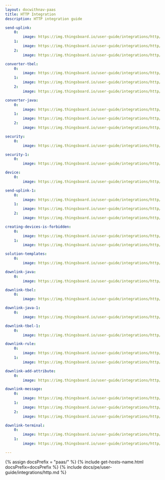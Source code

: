 ```yaml
---
layout: docwithnav-paas
title: HTTP Integration
description: HTTP integration guide 

send-uplink:
    0:
        image: https://img.thingsboard.io/user-guide/integrations/http/send-uplink-message-1-pe.png
    1:
        image: https://img.thingsboard.io/user-guide/integrations/http/send-uplink-message-2-pe.png
    2:
        image: https://img.thingsboard.io/user-guide/integrations/http/send-uplink-message-3-pe.png

converter-tbel:
    0:
        image: https://img.thingsboard.io/user-guide/integrations/http/converter-5-tbel-pe.png
    1:
        image: https://img.thingsboard.io/user-guide/integrations/http/converter-6-tbel-pe.png
    2:
        image: https://img.thingsboard.io/user-guide/integrations/http/converter-7-tbel-pe.png

converter-java:
    0:
        image: https://img.thingsboard.io/user-guide/integrations/http/converter-5-java-pe.png
    1:
        image: https://img.thingsboard.io/user-guide/integrations/http/converter-6-java-pe.png
    2:
        image: https://img.thingsboard.io/user-guide/integrations/http/converter-7-java-pe.png

security:
    0:
        image: https://img.thingsboard.io/user-guide/integrations/http/security-1-pe.png

security-1:
    0:
        image: https://img.thingsboard.io/user-guide/integrations/http/security-2-pe.png

device:
    0:
        image: https://img.thingsboard.io/user-guide/integrations/http/device-1-pe.png

send-uplink-1:
    0:
        image: https://img.thingsboard.io/user-guide/integrations/http/add-integration-5-pe.png
    1:
        image: https://img.thingsboard.io/user-guide/integrations/http/add-integration-6-pe.png
    2:
        image: https://img.thingsboard.io/user-guide/integrations/http/add-integration-7-pe.png

creating-devices-is-forbidden:
    0:
        image: https://img.thingsboard.io/user-guide/integrations/http/creating-devices-is-forbidden-1-paas.png
    1:
        image: https://img.thingsboard.io/user-guide/integrations/http/creating-devices-is-forbidden-2-paas.png

solution-templates:
    0:
        image: https://img.thingsboard.io/user-guide/integrations/http/solution-templates.png

downlink-java:
    0:
        image: https://img.thingsboard.io/user-guide/integrations/http/downlink-java-1-pe.png

downlink-tbel:
    0:
        image: https://img.thingsboard.io/user-guide/integrations/http/downlink-tbel-1-pe.png

downlink-java-1:
    0:
        image: https://img.thingsboard.io/user-guide/integrations/http/downlink-java-2-pe.png

downlink-tbel-1:
    0:
        image: https://img.thingsboard.io/user-guide/integrations/http/downlink-tbel-2-pe.png

downlink-rule:
    0:
        image: https://img.thingsboard.io/user-guide/integrations/http/downlink-rule-chain-1-pe.png
    1:
        image: https://img.thingsboard.io/user-guide/integrations/http/downlink-rule-chain-2-pe.png

downlink-add-attribute:
    0:
        image: https://img.thingsboard.io/user-guide/integrations/http/downlink-add-attribute-1-pe.png

downlink-message:
    0:
        image: https://img.thingsboard.io/user-guide/integrations/http/downlink-message-1-pe.png
    1:
        image: https://img.thingsboard.io/user-guide/integrations/http/downlink-message-2-pe.png
    2:
        image: https://img.thingsboard.io/user-guide/integrations/http/downlink-message-3-pe.png

downlink-terminal:
    0:
        image: https://img.thingsboard.io/user-guide/integrations/http/downlink-responce-1-pe.png
    1:
        image: https://img.thingsboard.io/user-guide/integrations/http/downlink-responce-2-pe.png

---
```

{% assign docsPrefix = "paas/" %}
{% include get-hosts-name.html docsPrefix=docsPrefix %}
{% include docs/pe/user-guide/integrations/http.md %}
